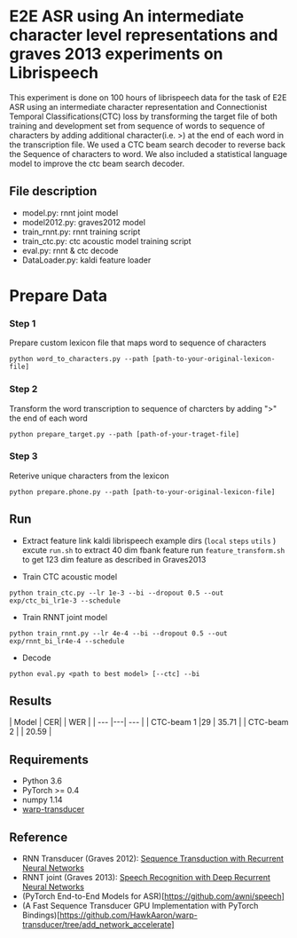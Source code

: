 # E2E ASR using An intermediate character level representations and graves 2013 experiments on Librispeech 
This experiment is done on 100 hours of librispeech data for the task of E2E ASR using an intermediate character representation and Connectionist Temporal Classifications(CTC) loss by transforming the target file of both training and development set from sequence of words to sequence of characters by adding additional character(i.e. >) at the end of each word in the transcription file. We used a CTC beam search decoder to reverse back the Sequence of characters to word. We also included a statistical language model to improve the  ctc beam search decoder.



## File description
* model.py: rnnt joint model
* model2012.py: graves2012 model
* train_rnnt.py: rnnt training script
* train_ctc.py: ctc acoustic model training script
* eval.py: rnnt & ctc decode
* DataLoader.py: kaldi feature loader



# Prepare Data
### Step 1
Prepare custom lexicon file that maps word to sequence of characters
```
python word_to_characters.py --path [path-to-your-original-lexicon-file]
```
### Step 2
Transform the word transcription to sequence of charcters by adding ">" the end of each word
```
python prepare_target.py --path [path-of-your-traget-file]
```
### Step 3
Reterive unique characters from the lexicon
```
python prepare.phone.py --path [path-to-your-original-lexicon-file]
```

## Run
* Extract feature
link kaldi librispeech example dirs (`local` `steps` `utils` )
excute `run.sh` to extract 40 dim fbank feature
run `feature_transform.sh` to get 123 dim feature as described in Graves2013

* Train CTC acoustic model
```
python train_ctc.py --lr 1e-3 --bi --dropout 0.5 --out exp/ctc_bi_lr1e-3 --schedule
```

* Train RNNT joint model
```
python train_rnnt.py --lr 4e-4 --bi --dropout 0.5 --out exp/rnnt_bi_lr4e-4 --schedule
```

* Decode 
```
python eval.py <path to best model> [--ctc] --bi
```

## Results

| Model | CER| | WER |
| --- |---| --- |
| CTC-beam 1 |29 | 35.71 |
| CTC-beam 2 | | 20.59 |

## Requirements
* Python 3.6
* PyTorch >= 0.4
* numpy 1.14
* [warp-transducer](https://github.com/HawkAaron/warp-transducer)

## Reference
* RNN Transducer (Graves 2012): [Sequence Transduction with Recurrent Neural Networks](https://arxiv.org/abs/1211.3711)
* RNNT joint (Graves 2013): [Speech Recognition with Deep Recurrent Neural Networks](https://arxiv.org/abs/1303.5778 )
* (PyTorch End-to-End Models for ASR)[https://github.com/awni/speech]
* (A Fast Sequence Transducer GPU Implementation with PyTorch Bindings)[https://github.com/HawkAaron/warp-transducer/tree/add_network_accelerate]
